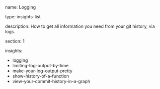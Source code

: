 name: Logging

type: insights-list

description: How to get all information you need from your git history, via logs.

section: 1

insights:
  - logging
  - limiting-log-output-by-time
  - make-your-log-output-pretty
  - show-history-of-a-function
  - view-your-commit-history-in-a-graph
